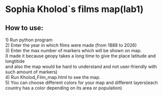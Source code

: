 <h1>Sophia Kholod`s films map(lab1)</h1>
<h2>How to use:</h2>
1) Run python program<br>
2) Enter the year in which films were made (from 1888 to 2026)<br>
3) Enter the max number of markers which will be shown on map. <br>
   (I made it because geopy takes a long time to give the place latitude and longtitide<br>
   and also the map would be hard to understand and not user-friendly with such amount of markers)<br>
4) Run Kholod_Film_map.html to see the map.<br>
5) You can choose different colors for your map and different layers(each country has a color depending on its area or population)<br>
<img url="https://i.imgur.com/anSAh3A.png"/>
